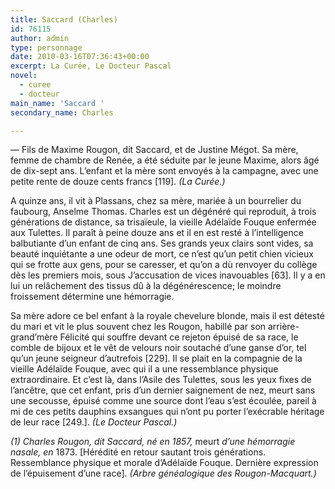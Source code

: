 ```yaml
---
title: Saccard (Charles)
id: 76115
author: admin
type: personnage
date: 2010-03-16T07:36:43+00:00
excerpt: La Curée, Le Docteur Pascal
novel:
  - curee
  - docteur
main_name: 'Saccard '
secondary_name: Charles

---
```

— Fils de Maxime Rougon, dit Saccard, et de Justine Mégot. Sa mère, femme de chambre de Renée, a été séduite par le jeune Maxime, alors âgé de dix-sept ans. L&rsquo;enfant et la mère sont envoyés à la campagne, avec une petite rente de douze cents francs [119]. _(La Curée.)_

A quinze ans, il vit à Plassans, chez sa mère, mariée à un bourrelier du faubourg, Anselme Thomas. Charles est un dégénéré qui reproduit, à trois générations de distance, sa trisaïeule, la vieille Adélaïde Fouque enfermée aux Tulettes. Il paraît à peine douze ans et il en est resté à l&rsquo;intelligence balbutiante d&rsquo;un enfant de cinq ans. Ses grands yeux clairs sont vides, sa beauté inquiétante a une odeur de mort, ce n&rsquo;est qu&rsquo;un petit chien vicieux qui se frotte aux gens, pour se caresser, et qu&rsquo;on a dù renvoyer du collège dès les premiers mois, sous J&rsquo;accusation de vices inavouables [63]. Il y a en lui un relâchement des tissus dû à la dégénérescence; le moindre froissement détermine une hémorragie.

Sa mère adore ce bel enfant à la royale chevelure blonde, mais il est détesté du mari et vit le plus souvent chez les Rougon, habillé par son arrière-grand&rsquo;mère Félicité qui souffre devant ce rejeton épuisé de sa race, le comble de bijoux et le vêt de velours noir soutaché d&rsquo;une ganse d&rsquo;or, tel qu&rsquo;un jeune seigneur d&rsquo;autrefois [229]. Il se plait en la compagnie de la vieille Adélaïde Fouque, avec qui il a une ressemblance physique extraordinaire. Et c&rsquo;est là, dans l&rsquo;Asile des Tulettes, sous les yeux fixes de l&rsquo;ancêtre, que cet enfant, pris d&rsquo;un dernier saignement de nez, meurt sans une secousse, épuisé comme une source dont l&rsquo;eau s&rsquo;est écoulée, pareil à mi de ces petits dauphins exsangues qui n&rsquo;ont pu porter l&rsquo;exécrable héritage de leur race [249.]. _(Le Docteur Pascal.)_

_(1) Charles Rougon, dit Saccard, né en 1857,_ meurt _d&rsquo;une hémorragie nasale, en_ 1873. [Hérédité en retour sautant trois générations. Ressemblance physique et morale d&rsquo;Adélaïde Fouque. Dernière expression de l&rsquo;épuisement d&rsquo;une race]. _(Arbre généalogique des Rougon-Macquart.)_